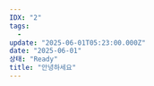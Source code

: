 ```yaml
---
IDX: "2"
tags:
  - 
update: "2025-06-01T05:23:00.000Z"
date: "2025-06-01"
상태: "Ready"
title: "안녕하세요"
---
```



